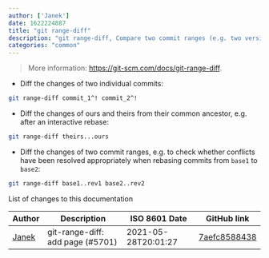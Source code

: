 ```yaml
---
author: ['Janek']
date: 1622224887
title: "git range-diff"
description: "git range-diff, Compare two commit ranges (e.g. two versions of a branch)."
categories: "common"
---
```

> More information: <https://git-scm.com/docs/git-range-diff>.

- Diff the changes of two individual commits:

```bash
git range-diff commit_1^! commit_2^!
```

- Diff the changes of ours and theirs from their common ancestor, e.g. after an interactive rebase:

```bash
git range-diff theirs...ours
```

- Diff the changes of two commit ranges, e.g. to check whether conflicts have been resolved appropriately when rebasing commits from `base1` to `base2`:

```bash
git range-diff base1..rev1 base2..rev2
```
List of changes to this documentation


Author | Description | ISO 8601 Date | GitHub link
------|-----|-----|-----
[Janek](mailto:27jf@pm.me) | git-range-diff: add page (#5701) | 2021-05-28T20:01:27 | [7aefc8588438](https://github.com/tldr-pages/tldr/commit/7aefc8588438fe27f355458934bcebf91b8a5897)

